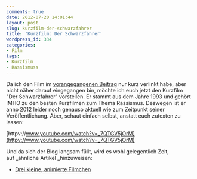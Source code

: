 ```yaml
---
comments: true
date: 2012-07-20 14:01:44
layout: post
slug: kurzfilm-der-schwarzfahrer
title: 'Kurzfilm: Der Schwarzfahrer'
wordpress_id: 334
categories:
- Film
tags:
- Kurzfilm
- Rassismuss
---
```


Da ich den Film im [vorangegangenen Beitrag](http://stonedgolem.de/?p=331) nur kurz verlinkt habe, aber nicht näher darauf eingegangen bin, möchte ich euch jetzt den Kurzfilm "Der Schwarzfahrer" vorstellen. Er stammt aus dem Jahre 1993 und gehört IMHO zu den besten Kurzfilmen zum Thema Rassismus. Deswegen ist er anno 2012 leider noch genauso aktuell wie zum Zeitpunkt seiner Veröffentlichung. Aber, schaut einfach selbst, anstatt euch zutexten zu lassen:


[httpv://www.youtube.com/watch?v=_7QTGV5jOrM](httpv://www.youtube.com/watch?v=_7QTGV5jOrM)







Und da sich der Blog langsam füllt, wird es wohl gelegentlich Zeit, auf _ähnliche Artikel _hinzuweisen:






	
  * [Drei kleine, animierte Filmchen](http://stonedgolem.de/?p=105)


